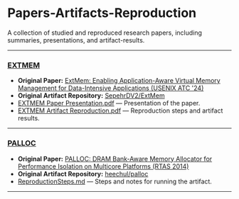 # Papers-Artifacts-Reproduction
A collection of studied and reproduced research papers, including summaries, presentations, and artifact-results.

---

### [EXTMEM](./EXTMEM)
- **Original Paper:** [ExtMem: Enabling Application-Aware Virtual Memory Management for Data-Intensive Applications (USENIX ATC '24)](https://www.usenix.org/system/files/atc24-jalalian.pdf)
- **Original Artifact Repository:** [SepehrDV2/ExtMem](https://github.com/SepehrDV2/ExtMem)
- [EXTMEM Paper Presentation.pdf](./EXTMEM/EXTMEM%20Paper%20Presentation.pdf) — Presentation of the paper.
- [EXTMEM Artifact Reproduction.pdf](./EXTMEM/EXTMEM%20Artifact%20Reproduction.pdf) — Reproduction steps and artifact results.

---

### [PALLOC](./PALLOC)
- **Original Paper:** [PALLOC: DRAM Bank-Aware Memory Allocator for Performance Isolation on Multicore Platforms (RTAS 2014)](https://cs-people.bu.edu/rmancuso/files/papers/palloc-rtas2014.pdf)
- **Original Artifact Repository:** [heechul/palloc](https://github.com/heechul/palloc)
- [ReproductionSteps.md](./PALLOC/ReproductionSteps.md) —  Steps and notes for running the artifact.

---
